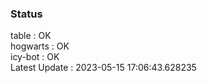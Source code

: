 ### Status


table : OK  
hogwarts : OK  
icy-bot : OK  
Latest Update : 2023-05-15 17:06:43.628235
